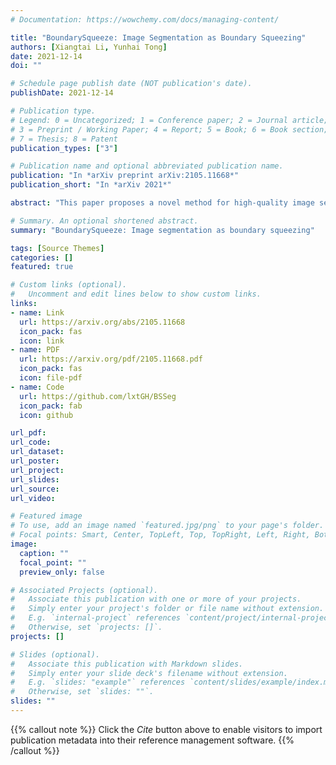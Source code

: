 ```yaml
---
# Documentation: https://wowchemy.com/docs/managing-content/

title: "BoundarySqueeze: Image Segmentation as Boundary Squeezing"
authors: [Xiangtai Li, Yunhai Tong]
date: 2021-12-14
doi: ""

# Schedule page publish date (NOT publication's date).
publishDate: 2021-12-14

# Publication type.
# Legend: 0 = Uncategorized; 1 = Conference paper; 2 = Journal article;
# 3 = Preprint / Working Paper; 4 = Report; 5 = Book; 6 = Book section;
# 7 = Thesis; 8 = Patent
publication_types: ["3"]

# Publication name and optional abbreviated publication name.
publication: "In *arXiv preprint arXiv:2105.11668*"
publication_short: "In *arXiv 2021*"

abstract: "This paper proposes a novel method for high-quality image segmentation of both objects and scenes. Inspired by the dilation and erosion operations in morphological image processing techniques, the pixel-level image segmentation problems are treated as squeezing object boundaries. From this perspective, a novel and efficient **Boundary Squeeze** module is proposed. This module is used to squeeze the object boundary from both inner and outer directions, which contributes to precise mask representation. A bi-directionally flow-based warping process is proposed to generate such squeezed feature representation, and two specific loss signals are designed to supervise the squeezing process. The Boundary Squeeze module can be easily applied to both instance and semantic segmentation tasks as a plug-and-play module by building on top of some existing methods. Moreover, the proposed module is lightweighted, and thus has potential for practical usage. Experiment results show that our simple yet effective design can produce high-quality results on several different datasets. Besides, several other metrics on the boundary are used to prove the effectiveness of our method over previous work. Our approach yields significant improvement on challenging COCO and Cityscapes datasets for both instance and semantic segmentation, and outperforms previous state-of-the-art PointRend in both accuracy and speed under the same setting. Codes and models will be published at https://github.com/lxtGH/BSSeg."

# Summary. An optional shortened abstract.
summary: "BoundarySqueeze: Image segmentation as boundary squeezing"

tags: [Source Themes]
categories: []
featured: true

# Custom links (optional).
#   Uncomment and edit lines below to show custom links.
links:
- name: Link
  url: https://arxiv.org/abs/2105.11668
  icon_pack: fas
  icon: link
- name: PDF
  url: https://arxiv.org/pdf/2105.11668.pdf
  icon_pack: fas
  icon: file-pdf
- name: Code
  url: https://github.com/lxtGH/BSSeg
  icon_pack: fab
  icon: github

url_pdf: 
url_code: 
url_dataset:
url_poster:
url_project:
url_slides:
url_source: 
url_video:

# Featured image
# To use, add an image named `featured.jpg/png` to your page's folder. 
# Focal points: Smart, Center, TopLeft, Top, TopRight, Left, Right, BottomLeft, Bottom, BottomRight.
image:
  caption: ""
  focal_point: ""
  preview_only: false

# Associated Projects (optional).
#   Associate this publication with one or more of your projects.
#   Simply enter your project's folder or file name without extension.
#   E.g. `internal-project` references `content/project/internal-project/index.md`.
#   Otherwise, set `projects: []`.
projects: []

# Slides (optional).
#   Associate this publication with Markdown slides.
#   Simply enter your slide deck's filename without extension.
#   E.g. `slides: "example"` references `content/slides/example/index.md`.
#   Otherwise, set `slides: ""`.
slides: ""
---
```


{{% callout note %}}
Click the *Cite* button above to enable visitors to import publication metadata into their reference management software.
{{% /callout %}}